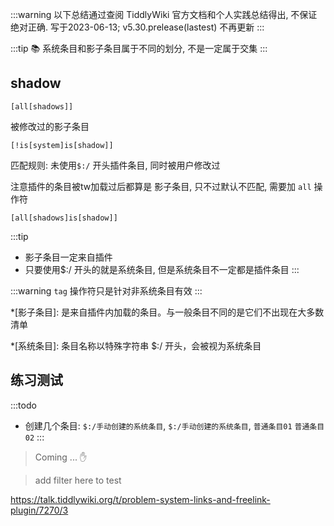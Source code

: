 :::warning
以下总结通过查阅 TiddlyWiki 官方文档和个人实践总结得出, 不保证绝对正确. 写于2023-06-13; v5.30.prelease(lastest) 不再更新
:::
	
:::tip
📚 系统条目和影子条目属于不同的划分, 不是一定属于交集
:::

## shadow

``` 
[all[shadows]]
```

被修改过的影子条目

``` 
[!is[system]is[shadow]]
```

匹配规则: 未使用`$:/` 开头插件条目, 同时被用户修改过

注意插件的条目被tw加载过后都算是 影子条目, 只不过默认不匹配, 需要加 `all` 操作符

```
[all[shadows]is[shadow]]
```

:::tip
* 影子条目一定来自插件
* 只要使用$:/ 开头的就是系统条目, 但是系统条目不一定都是插件条目
:::

:::warning
`tag` 操作符只是针对非系统条目有效
:::

*[影子条目]: 是来自插件内加载的条目。与一般条目不同的是它们不出现在大多数清单

*[系统条目]: 条目名称以特殊字符串 $:/ 开头，会被视为系统条目

## 练习测试

:::todo
* 创建几个条目: `$:/手动创建的系统条目`, `$:/手动创建的系统条目`, `普通条目01` `普通条目02`
:::

> Coming ... :hand:

> add filter here to test 


https://talk.tiddlywiki.org/t/problem-system-links-and-freelink-plugin/7270/3